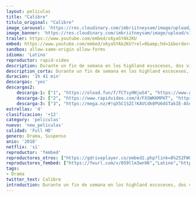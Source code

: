 ```yaml
---
layout: peliculas
title: "Calibre"
titulo_original: "Calibre"
image_carousel: 'https://res.cloudinary.com/imbriitneysam/image/upload/v1542302684/calibre-poster-min.jpg'
image_banner: 'https://res.cloudinary.com/imbriitneysam/image/upload/v1542302685/calibre-banner-min.jpg'
trailer: https://www.youtube.com/embed/x6yaSYAk2KU
embed: https://www.youtube.com/embed/x6yaSYAk2KU?rel=0&amp;hd=1&border=0&wmode=opaque&enablejsapi=1&modestbranding=1&controls=1&showinfo=1
sandbox: allow-same-origin allow-forms
idioma: 'Latino'
reproductor: rapid-video
description: Durante un fin de semana en los highland escoceses, dos viejos amigos toman una terrible decisión. Y ahora alguno, quizá los dos, tengan que pagar por ello.
description_corta: Durante un fin de semana en los highland escoceses, dos viejos amigos toman una terrible decisión. Y ahora alguno, quizá los dos, tengan que pagar por ello.
duracion: '1h 41 min'
descargas: 'yes'
descargas2:
    descarga-1: ["1", "https://oload.fun/f/fCTsyHNjwS4", "https://www.google.com/s2/favicons?domain=openload.co","OpenLoad","https://res.cloudinary.com/imbriitneysam/image/upload/v1541473684/mexico.png", "Latino", "Full HD"]
    descarga-2: ["2", "https://www.rapidvideo.com/d/FXSWKKMPHT", "https://www.google.com/s2/favicons?domain=www.rapidvideo.com","RapidVideo","https://res.cloudinary.com/imbriitneysam/image/upload/v1541473684/mexico.png", "Latino", "Full HD"]
    descarga-3: ["3", "https://mega.nz/#!qX5C1SZC!KAVCdk0PU64STakIE-AScC0xOZHT8KkUhuK7ZnuJpAE", "https://www.google.com/s2/favicons?domain=mega.nz","Mega","https://res.cloudinary.com/imbriitneysam/image/upload/v1541473684/mexico.png", "Latino", "Full HD"]
estrellas: '4'
clasificacion: '+12'
category: 'peliculas'
nuevo: 'new_peliculas'
calidad: 'Full HD'
genero: Drama, Suspenso
anio: '2018'
netflix: 'si'
reproductor: 'fembed'
reproductores_otros: ["https://gdriveplayer.co/embed2.php?link=8%252FWOpIX1SEvmcfZRpHxYOwJo5rxZ6SfMU9P%252F3YERiGIHV0afOKNgA9j1ESpSxFbk7mzbFx70UGh3Gn5vkAmdR84HwSFJOGthIb6dv9T1Aw%252BKib5ARK7%252Fhjf%252Fm2ZskjyaLaTmBRMx4EA7yTbMGdcUVgt%252BUJAIk%252FZclNuOEEdTV19uKc1QVeBGpAVoSsP8uOWuiphfLPCr%252BuV%252BmT4i6nNBZ0UR6WJn%252FwYrUw5PRqQQ%252BP20Y%252BaX8y1XZUzKSieu1oforeuUQSRWzbhyYCPjcRbxVdWrkpD3mXerUMW3fziiJ9JHL1ggVEXJXw325oa1kopRn8XbQQbJqsNEZdbFJ6Mu9HjfN9FTpQtt3z2%252BuNGl5j2w%253D%253D","Latino","https://gdriveplayer.io/embed2.php?link=5QVwZkSXZtrGV056Tg4oIw2oWqo9j7lHXUYVOgKoHvfUqG%252Fqj5V1Q6wZL7a6Hg%252BWClhp9O%252By7p7wEbzk%252BqaUgMM0uV0Q%252FxHkDFl4tbcyybEg0%252Fvkm3L4mcKWJcWkn2u8Mc4AHd5jEwdceC1BlHTs6SCJwbzS7U7iwP5xdIItRPyqPv3h%252Bcwoav8wO7E5s4%252BrenvcJWWZUI3q68M48fN6OG","Latino","https://movcloud.net/embed/ap-F_RD-StWC","Latino"]
reproductores_fembed: ["https://feurl.com/v/059llm3wn96","Latino","https://feurl.com/v/549yp4x0dx9","Latino"]
tags:
- Drama
twitter_text: Calibre
introduction: Durante un fin de semana en los highland escoceses, dos viejos amigos toman una terrible decisión. Y ahora alguno, quizá los dos, tengan que pagar por ello.
---
```



 








